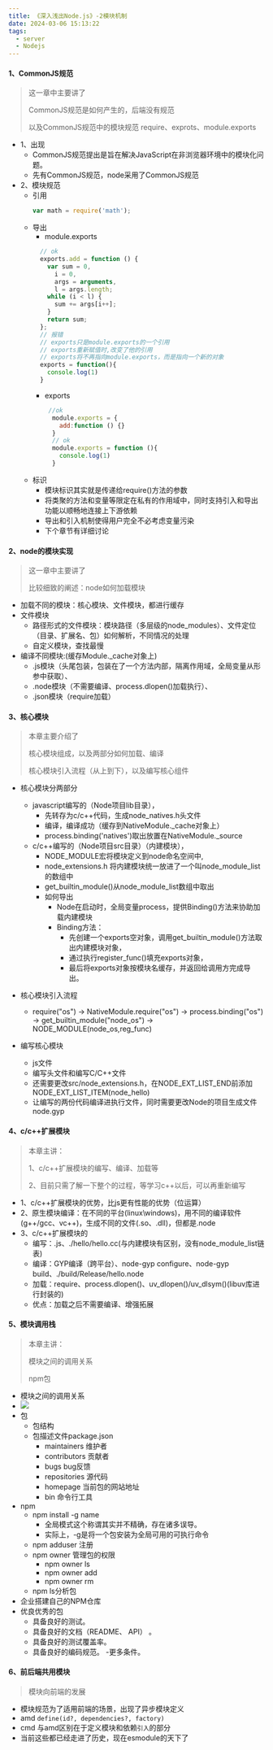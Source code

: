 ```yaml
---
title: 《深入浅出Node.js》-2模块机制
date: 2024-03-06 15:13:22
tags:
  - server
  - Nodejs
---
```

#### 1、CommonJS规范
> 这一章中主要讲了
> 
> CommonJS规范是如何产生的，后端没有规范
> 
> 以及CommonJS规范中的模块规范 require、exprots、module.exports
- 1、出现
  - CommonJS规范提出是旨在解决JavaScript在非浏览器环境中的模块化问题。
  - 先有CommonJS规范，node采用了CommonJS规范
- 2、模块规范
  - 引用
    ```js
    var math = require('math');
    ```
  - 导出
    - module.exports 
    ```js
      // ok
      exports.add = function () {
        var sum = 0,
          i = 0,
          args = arguments,
          l = args.length;
        while (i < l) {
          sum += args[i++];
        }
        return sum;
      };
      // 报错
      // exports只是module.exports的一个引用
      // exports重新赋值时,改变了他的引用
      // exports将不再指向module.exports，而是指向一个新的对象
      exports = function(){
        console.log(1)
      }
    ```
    - exports
      ```js
       //ok
        module.exports = {
          add:function () {}
        }
        // ok
        module.exports = function (){
          console.log(1)
        }
      ```
  - 标识
    - 模块标识其实就是传递给require()方法的参数
    - 将类聚的方法和变量等限定在私有的作用域中，同时支持引入和导出功能以顺畅地连接上下游依赖
    - 导出和引入机制使得用户完全不必考虑变量污染
    - 下个章节有详细讨论


#### 2、node的模块实现
> 这一章中主要讲了
> 
> 比较细致的阐述：node如何加载模块
- 加载不同的模块：核心模块、文件模块，都进行缓存
- 文件模块
  - 路径形式的文件模块：模块路径（多层级的node_modules）、文件定位（目录、扩展名、包）如何解析，不同情况的处理
  - 自定义模块，查找最慢
- 编译不同模块:(缓存Module._cache对象上)
  - .js模块（头尾包装，包装在了一个方法内部，隔离作用域，全局变量从形参中获取）、
  - .node模块（不需要编译、process.dlopen()加载执行）、
  - .json模块（require加载）
#### 3、核心模块
> 本章主要介绍了
> 
> 核心模块组成，以及两部分如何加载、编译
> 
> 核心模块引入流程（从上到下），以及编写核心组件

- 核心模块分两部分
  - javascript编写的（Node项目lib目录），
    - 先转存为c/c++代码，生成node_natives.h头文件
    - 编译，编译成功（缓存到NativeModule._cache对象上）
    - process.binding('natives')取出放置在NativeModule._source
  - c/c++编写的（Node项目src目录）（内建模块），
    - NODE_MODULE宏将模块定义到node命名空间中,
    - node_extensions.h 将内建模块统一放进了一个叫node_module_list的数组中
    - get_builtin_module()从node_module_list数组中取出
    - 如何导出
      - Node在启动时，全局变量process，提供Binding()方法来协助加载内建模块
      - Binding方法：
        - 先创建一个exports空对象，调用get_builtin_module()方法取出内建模块对象，
        - 通过执行register_func()填充exports对象，
        - 最后将exports对象按模块名缓存，并返回给调用方完成导出。

- 核心模块引入流程
  - require("os") -> NativeModule.require("os") -> process.binding("os") -> get_builtin_module("node_os") -> NODE_MODULE(node_os,reg_func)

- 编写核心模块
  - js文件
  - 编写头文件和编写C/C++文件
  - 还需要更改src/node_extensions.h，在NODE_EXT_LIST_END前添加NODE_EXT_LIST_ITEM(node_hello)
  - 让编写的两份代码编译进执行文件，同时需要更改Node的项目生成文件node.gyp

#### 4、c/c++扩展模块
> 本章主讲：
> 
> 1、c/c++扩展模块的编写、编译、加载等
> 
> 2、目前只需了解一下整个的过程，等学习c++以后，可以再重新编写
- 1、c/c++扩展模块的优势，比js更有性能的优势（位运算）
- 2、原生模块编译：在不同的平台(linux\windows)，用不同的编译软件(g++/gcc、vc++)，生成不同的文件(.so、.dll)，但都是.node
- 3、c/c++扩展模块的
  - 编写：.js、./hello/hello.cc(与内建模块有区别，没有node_module_list链表)
  - 编译：GYP编译（跨平台）、node-gyp configure、node-gyp build、./build/Release/hello.node
  - 加载：require、process.dlopen()、uv_dlopen()/uv_dlsym()(libuv库进行封装的)
  - 优点：加载之后不需要编译、增强拓展


#### 5、模块调用栈
> 本章主讲：
>
> 模块之间的调用关系
>
> npm包
- 模块之间的调用关系
- ![](img/2.5.1.png)
- 包
  - 包结构
  - 包描述文件package.json
    - maintainers 维护者
    - contributors 贡献者
    - bugs bug反馈
    - repositories 源代码
    - homepage 当前包的网站地址
    - bin 命令行工具
- npm
  - npm install -g name
    - 全局模式这个称谓其实并不精确，存在诸多误导。 
    - 实际上，-g是将一个包安装为全局可用的可执行命令
  - npm adduser 注册
  - npm owner 管理包的权限
    - npm owner ls <package name>
    - npm owner add <user> <package name>
    - npm owner rm <user> <package name>
  - npm ls分析包
- 企业搭建自己的NPM仓库
- 优良优秀的包
  - 具备良好的测试。
  - 具备良好的文档（README、 API） 。
  - 具备良好的测试覆盖率。
  - 具备良好的编码规范。
  -更多条件。

#### 6、前后端共用模块
> 模块向前端的发展
- 模块规范为了适用前端的场景，出现了异步模块定义
- amd `define(id?, dependencies?, factory)`
- cmd 与amd区别在于定义模块和依赖`引入`的部分
- 当前这些都已经走进了历史，现在esmodule的天下了
